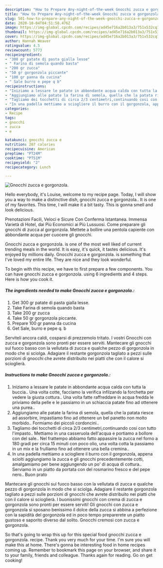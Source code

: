 ```yaml
---
description: "How to Prepare Any-night-of-the-week Gnocchi zucca e gorgonzola."
title: "How to Prepare Any-night-of-the-week Gnocchi zucca e gorgonzola."
slug: 501-how-to-prepare-any-night-of-the-week-gnocchi-zucca-e-gorgonzola
date: 2020-10-04T04:51:58.476Z
image: https://img-global.cpcdn.com/recipes/ad45e716a2b013a3/751x532cq70/gnocchi-zucca-e-gorgonzola-recipe-main-photo.jpg
thumbnail: https://img-global.cpcdn.com/recipes/ad45e716a2b013a3/751x532cq70/gnocchi-zucca-e-gorgonzola-recipe-main-photo.jpg
cover: https://img-global.cpcdn.com/recipes/ad45e716a2b013a3/751x532cq70/gnocchi-zucca-e-gorgonzola-recipe-main-photo.jpg
author: Hannah Weaver
ratingvalue: 4.5
reviewcount: 5773
recipeingredient:
- "300 gr patate di pasta gialla lesse"
- " Farina di semola quando basta"
- "200 gr zucca"
- "50 gr gorgonzola piccante"
- "100 gr panna da cucina"
- " Sale burro e pepe q b"
recipeinstructions:
- "Iniziamo a lessare le patate in abbondante acqua calda con tutta la buccia.. Una volta cotte, facciamo la verifica infilzando la forchetta per vedere la giusta cottura.. Una volta fatte raffreddare in acqua fredda le priviamo della pelle e le passiamo in un schiaccia patate fino ad ottenere una purea.."
- "Aggiungiamo alle patate la farina di semola, quella che la patata riesce ad assorbire, impastiamo fino ad ottenere un bel panetto non molto morbido.. Formiamo dei piccoli cordoncini.."
- "Tagliamo dei tocchetti di circa 2/3 centimetri,continuando cosi con tutto l&#39;impasto.. Mettiamo in una casseruola dell&#39;acqua e portiamo a bollore con del sale.. Nel frattempo abbiamo fatto appassire la zucca nel forno a 180 gradi per circa 15 minuti con poco olio, una volta cotta la passiamo in un mix e la frulliamo fino ad ottenere una bella cremina.."
- "In una padella mettiamo a sciogliere il burro con il gorgonzola, appena sciolti aggiungiamo la zucca e gli gnocchi precedentemente cotti, amalgamiamo per bene aggiungendo un po&#39; di acqua di cottura.. Serviamo in un piatto da portata con del rosmarino fresco e del pepe nero.. Buon prato"
categories:
- Recipe
tags:
- gnocchi
- zucca
- e

katakunci: gnocchi zucca e 
nutrition: 207 calories
recipecuisine: American
preptime: "PT24M"
cooktime: "PT51M"
recipeyield: "2"
recipecategory: Lunch

---
```



![Gnocchi zucca e gorgonzola.](https://img-global.cpcdn.com/recipes/ad45e716a2b013a3/751x532cq70/gnocchi-zucca-e-gorgonzola-recipe-main-photo.jpg)

Hello everybody, it's Louise, welcome to my recipe page. Today, I will show you a way to make a distinctive dish, gnocchi zucca e gorgonzola.. It is one of my favorites. This time, I will make it a bit tasty. This is gonna smell and look delicious.

Prenotazioni Facili, Veloci e Sicure Con Conferma Istantanea. Immensa Varietà di Hotel, dai Più Economici ai Più Lussuosi. Come preparare gli gnocchi di zucca al gorgonzola. Mettete a bollire una pentola capiente con abbondante acqua per cuocere gli gnocchi.

Gnocchi zucca e gorgonzola. is one of the most well liked of current trending meals in the world. It is easy, it's quick, it tastes delicious. It's enjoyed by millions daily. Gnocchi zucca e gorgonzola. is something that I've loved my entire life. They are nice and they look wonderful.


To begin with this recipe, we have to first prepare a few components. You can have gnocchi zucca e gorgonzola. using 6 ingredients and 4 steps. Here is how you cook it.

<!--inarticleads1-->

##### The ingredients needed to make Gnocchi zucca e gorgonzola.:

1. Get 300 gr patate di pasta gialla lesse.
1. Take  Farina di semola quando basta
1. Take 200 gr zucca
1. Take 50 gr gorgonzola piccante.
1. Prepare 100 gr panna da cucina
1. Get  Sale, burro e pepe q. b


Serviteli ancora caldi, cosparsi di prezzemolo tritato. I vostri Gnocchi con zucca e gorgonzola sono pronti per essere serviti. Mantecare gli gnocchi sul fuoco basso con la vellutata di zucca e qualche pezzo di gorgonzola in modo che si sciolga. Adagiare il restante gorgonzola tagliato a pezzi sulle porzioni di gnocchi che avrete distribuito nei piatti che con il calore si scioglierà. 

<!--inarticleads2-->

##### Instructions to make Gnocchi zucca e gorgonzola.:

1. Iniziamo a lessare le patate in abbondante acqua calda con tutta la buccia.. Una volta cotte, facciamo la verifica infilzando la forchetta per vedere la giusta cottura.. Una volta fatte raffreddare in acqua fredda le priviamo della pelle e le passiamo in un schiaccia patate fino ad ottenere una purea..
1. Aggiungiamo alle patate la farina di semola, quella che la patata riesce ad assorbire, impastiamo fino ad ottenere un bel panetto non molto morbido.. Formiamo dei piccoli cordoncini..
1. Tagliamo dei tocchetti di circa 2/3 centimetri,continuando cosi con tutto l&#39;impasto.. Mettiamo in una casseruola dell&#39;acqua e portiamo a bollore con del sale.. Nel frattempo abbiamo fatto appassire la zucca nel forno a 180 gradi per circa 15 minuti con poco olio, una volta cotta la passiamo in un mix e la frulliamo fino ad ottenere una bella cremina..
1. In una padella mettiamo a sciogliere il burro con il gorgonzola, appena sciolti aggiungiamo la zucca e gli gnocchi precedentemente cotti, amalgamiamo per bene aggiungendo un po&#39; di acqua di cottura.. Serviamo in un piatto da portata con del rosmarino fresco e del pepe nero.. Buon prato


Mantecare gli gnocchi sul fuoco basso con la vellutata di zucca e qualche pezzo di gorgonzola in modo che si sciolga. Adagiare il restante gorgonzola tagliato a pezzi sulle porzioni di gnocchi che avrete distribuito nei piatti che con il calore si scioglierà. I buonissimi gnocchi con crema di zucca e gorgonzola sono pronti per essere serviti! Gli gnocchi con zucca e gorgonzola si sposano benissimo il dolce della zucca si abbina a perfezione con la sapidità del gorgonzola ed in poco tempo preparerete un piatto gustoso e saporito diverso dal solito. Gnocchi cremosi con zucca e gorgonzola. 

So that's going to wrap this up for this special food gnocchi zucca e gorgonzola. recipe. Thank you very much for your time. I'm sure you will make this at home. There's gonna be interesting food in home recipes coming up. Remember to bookmark this page on your browser, and share it to your family, friends and colleague. Thanks again for reading. Go on get cooking!
